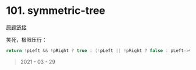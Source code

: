 # 101. symmetric-tree

[原题链接](https://leetcode-cn.com/problems/symmetric-tree/)

笑死，极限压行：

```c++
return !pLeft && !pRight ? true : (!pLeft || !pRight ? false : pLeft->val == pRight->val && check(pLeft->left, pRight->right) && check(pLeft->right, pRight->left));
```

> 2021 - 03 - 29
